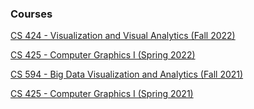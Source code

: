 ### Courses

[CS 424 - Visualization and Visual Analytics (Fall 2022)](https://fmiranda.me/courses/cs424-fall-2022/)

[CS 425 - Computer Graphics I (Spring 2022)](https://fmiranda.me/courses/cs425-spring-2022/)

[CS 594 - Big Data Visualization and Analytics (Fall 2021)](https://fmiranda.me/courses/cs594-fall-2021/)

[CS 425 - Computer Graphics I (Spring 2021)](https://fmiranda.me/courses/cs425-spring-2021/)